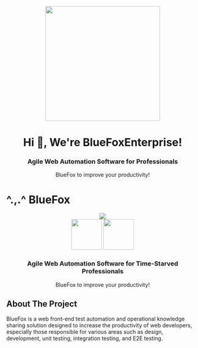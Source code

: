 <div align="center">
<img src="https://ooo.bluefox.ooo/media/tail.png" width="300px">
</div>


<h1 align="center">Hi 👋, We're BlueFoxEnterprise!</h1>
<div align="center">
    <h3>Agile Web Automation Software for Professionals</h3>
    <p>BlueFox to improve your productivity!</p>
</div>


# ^.,.^ BlueFox

<div align="center">
    <img src="https://ooo.bluefox.ooo/media/SocialPreview_4.png">
</div>
<div align="center">
    <img src="https://ooo.bluefox.ooo/media/BlueFox_tp.png" width="80">
    <img src="https://ooo.bluefox.ooo/media/tail.png" width="80">
    <h3>Agile Web Automation Software for Time-Starved Professionals</h3>
    <p>BlueFox to improve your productivity!</p>
</div>

## About The Project

BlueFox is a web front-end test automation and operational knowledge sharing solution designed to increase the productivity of web developers, especially those responsible for various areas such as design, development, unit testing, integration testing, and E2E testing.
